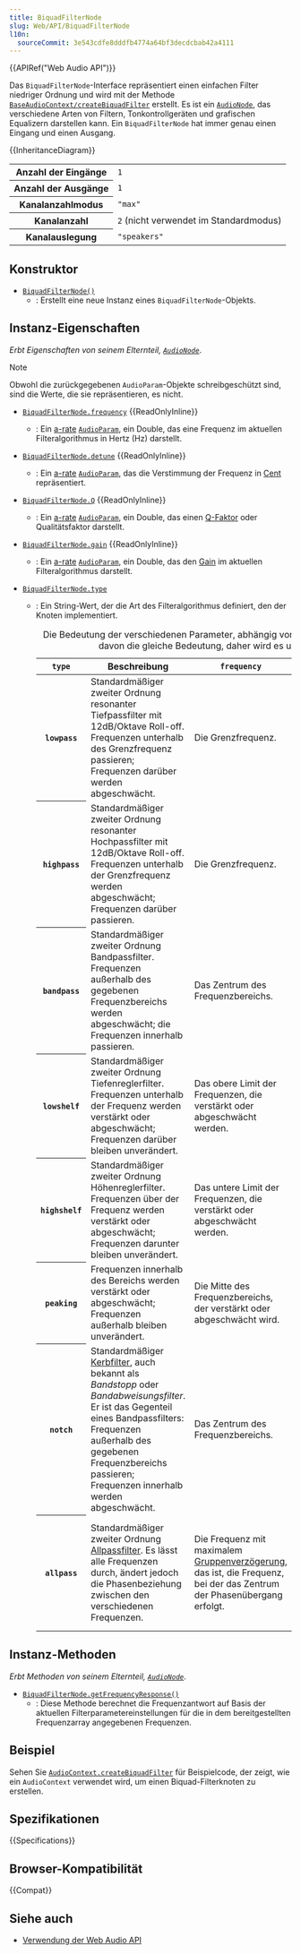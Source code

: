 ```yaml
---
title: BiquadFilterNode
slug: Web/API/BiquadFilterNode
l10n:
  sourceCommit: 3e543cdfe8dddfb4774a64bf3decdcbab42a4111
---
```


{{APIRef("Web Audio API")}}

Das `BiquadFilterNode`-Interface repräsentiert einen einfachen Filter niedriger Ordnung und wird mit der Methode [`BaseAudioContext/createBiquadFilter`](/de/docs/Web/API/BaseAudioContext/createBiquadFilter) erstellt. Es ist ein [`AudioNode`](/de/docs/Web/API/AudioNode), das verschiedene Arten von Filtern, Tonkontrollgeräten und grafischen Equalizern darstellen kann. Ein `BiquadFilterNode` hat immer genau einen Eingang und einen Ausgang.

{{InheritanceDiagram}}

<table class="properties">
  <tbody>
    <tr>
      <th scope="row">Anzahl der Eingänge</th>
      <td><code>1</code></td>
    </tr>
    <tr>
      <th scope="row">Anzahl der Ausgänge</th>
      <td><code>1</code></td>
    </tr>
    <tr>
      <th scope="row">Kanalanzahlmodus</th>
      <td><code>"max"</code></td>
    </tr>
    <tr>
      <th scope="row">Kanalanzahl</th>
      <td><code>2</code> (nicht verwendet im Standardmodus)</td>
    </tr>
    <tr>
      <th scope="row">Kanalauslegung</th>
      <td><code>"speakers"</code></td>
    </tr>
  </tbody>
</table>

## Konstruktor

- [`BiquadFilterNode()`](/de/docs/Web/API/BiquadFilterNode/BiquadFilterNode)
  - : Erstellt eine neue Instanz eines `BiquadFilterNode`-Objekts.

## Instanz-Eigenschaften

_Erbt Eigenschaften von seinem Elternteil, [`AudioNode`](/de/docs/Web/API/AudioNode)_.

> [!NOTE]
> Obwohl die zurückgegebenen `AudioParam`-Objekte schreibgeschützt sind, sind die Werte, die sie repräsentieren, es nicht.

- [`BiquadFilterNode.frequency`](/de/docs/Web/API/BiquadFilterNode/frequency) {{ReadOnlyInline}}
  - : Ein [a-rate](/de/docs/Web/API/AudioParam#a-rate) [`AudioParam`](/de/docs/Web/API/AudioParam), ein Double, das eine Frequenz im aktuellen Filteralgorithmus in Hertz (Hz) darstellt.
- [`BiquadFilterNode.detune`](/de/docs/Web/API/BiquadFilterNode/detune) {{ReadOnlyInline}}
  - : Ein [a-rate](/de/docs/Web/API/AudioParam#a-rate) [`AudioParam`](/de/docs/Web/API/AudioParam), das die Verstimmung der Frequenz in [Cent](https://en.wikipedia.org/wiki/Cent_%28music%29) repräsentiert.
- [`BiquadFilterNode.Q`](/de/docs/Web/API/BiquadFilterNode/Q) {{ReadOnlyInline}}
  - : Ein [a-rate](/de/docs/Web/API/AudioParam#a-rate) [`AudioParam`](/de/docs/Web/API/AudioParam), ein Double, das einen [Q-Faktor](https://en.wikipedia.org/wiki/Q_factor) oder Qualitätsfaktor darstellt.
- [`BiquadFilterNode.gain`](/de/docs/Web/API/BiquadFilterNode/gain) {{ReadOnlyInline}}
  - : Ein [a-rate](/de/docs/Web/API/AudioParam#a-rate) [`AudioParam`](/de/docs/Web/API/AudioParam), ein Double, das den [Gain](https://en.wikipedia.org/wiki/Gain) im aktuellen Filteralgorithmus darstellt.
- [`BiquadFilterNode.type`](/de/docs/Web/API/BiquadFilterNode/type)

  - : Ein String-Wert, der die Art des Filteralgorithmus definiert, den der Knoten implementiert.

    <table class="standard-table">
      <caption>
        Die Bedeutung der verschiedenen Parameter, abhängig vom Filtertyp
        (Detune hat unabhängig davon die gleiche Bedeutung, daher wird es unten nicht aufgeführt)
      </caption>
      <thead>
        <tr>
          <th scope="row"><code>type</code></th>
          <th scope="col">Beschreibung</th>
          <th scope="col"><code>frequency</code></th>
          <th scope="col"><code>Q</code></th>
          <th scope="col"><code>gain</code></th>
        </tr>
      </thead>
      <tbody>
        <tr>
          <th scope="row"><code>lowpass</code></th>
          <td>
            Standardmäßiger zweiter Ordnung resonanter Tiefpassfilter mit 12dB/Oktave Roll-off.
            Frequenzen unterhalb des Grenzfrequenz passieren; Frequenzen darüber
            werden abgeschwächt.
          </td>
          <td>Die Grenzfrequenz.</td>
          <td>
            Gibt an, wie stark die Frequenz um die Grenzfrequenz herum betont ist. Je höher der
            Wert, desto stärker der Peak.
          </td>
          <td><em>Nicht verwendet</em></td>
        </tr>
        <tr>
          <th scope="row"><code>highpass</code></th>
          <td>
            Standardmäßiger zweiter Ordnung resonanter Hochpassfilter mit 12dB/Oktave Roll-off.
            Frequenzen unterhalb der Grenzfrequenz werden abgeschwächt; Frequenzen darüber
            passieren.
          </td>
          <td>Die Grenzfrequenz.</td>
          <td>
            Gibt an, wie stark die Frequenz um die Grenzfrequenz herum betont ist. Je höher der
            Wert, desto stärker der Peak.
          </td>
          <td><em>Nicht verwendet</em></td>
        </tr>
        <tr>
          <th scope="row"><code>bandpass</code></th>
          <td>
            Standardmäßiger zweiter Ordnung Bandpassfilter. Frequenzen außerhalb des gegebenen
            Frequenzbereichs werden abgeschwächt; die Frequenzen innerhalb
            passieren.
          </td>
          <td>Das Zentrum des Frequenzbereichs.</td>
          <td>
            Steuert die Breite des Frequenzbands. Je höher der
            <code>Q</code>-Wert, desto kleiner das Frequenzband.
          </td>
          <td><em>Nicht verwendet</em></td>
        </tr>
        <tr>
          <th scope="row"><code>lowshelf</code></th>
          <td>
            Standardmäßiger zweiter Ordnung Tiefenreglerfilter. Frequenzen unterhalb der
            Frequenz werden verstärkt oder abgeschwächt; Frequenzen darüber bleiben
            unverändert.
          </td>
          <td>
            Das obere Limit der Frequenzen, die verstärkt oder abgeschwächt werden.
          </td>
          <td><em>Nicht verwendet</em></td>
          <td>
            Die Verstärkung in dB, die angewendet wird; wenn negativ, ist es eine Abschwächung.
          </td>
        </tr>
        <tr>
          <th scope="row"><code>highshelf</code></th>
          <td>
            Standardmäßiger zweiter Ordnung Höhenreglerfilter. Frequenzen über der
            Frequenz werden verstärkt oder abgeschwächt; Frequenzen darunter bleiben
            unverändert.
          </td>
          <td>
            Das untere Limit der Frequenzen, die verstärkt oder abgeschwächt werden.
          </td>
          <td><em>Nicht verwendet</em></td>
          <td>
            Die Verstärkung in dB, die angewendet wird; wenn negativ, ist es eine Abschwächung.
          </td>
        </tr>
        <tr>
          <th scope="row"><code>peaking</code></th>
          <td>
            Frequenzen innerhalb des Bereichs werden verstärkt oder abgeschwächt; Frequenzen
            außerhalb bleiben unverändert.
          </td>
          <td>
            Die Mitte des Frequenzbereichs, der verstärkt oder abgeschwächt wird.
          </td>
          <td>
            Steuert die Breite des Frequenzbands. Je höher der
            <code>Q</code>-Wert, desto kleiner das Frequenzband.
          </td>
          <td>
            Die Verstärkung in dB, die angewendet wird; wenn negativ, ist es eine Abschwächung.
          </td>
        </tr>
        <tr>
          <th scope="row"><code>notch</code></th>
          <td>
            Standardmäßiger
            <a href="https://en.wikipedia.org/wiki/Band-stop_filter">Kerbfilter</a>,
            auch bekannt als <em>Bandstopp</em> oder
            <em>Bandabweisungsfilter</em>. Er ist das Gegenteil eines Bandpassfilters:
            Frequenzen außerhalb des gegebenen Frequenzbereichs passieren;
            Frequenzen innerhalb werden abgeschwächt.
          </td>
          <td>Das Zentrum des Frequenzbereichs.</td>
          <td>
            Steuert die Breite des Frequenzbands. Je höher der
            <code>Q</code>-Wert, desto kleiner das Frequenzband.
          </td>
          <td><em>Nicht verwendet</em></td>
        </tr>
        <tr>
          <th scope="row"><code>allpass</code></th>
          <td>
            Standardmäßiger zweiter Ordnung
            <a
              href="https://en.wikipedia.org/wiki/All-pass_filter#Digital_Implementation"
              >Allpassfilter</a
            >.
            Es lässt alle Frequenzen durch, ändert jedoch die
            Phasenbeziehung zwischen den verschiedenen Frequenzen.
          </td>
          <td>
            Die Frequenz mit maximalem
            <a href="https://en.wikipedia.org/wiki/Group_delay_and_phase_delay"
              >Gruppenverzögerung</a
            >, das ist, die Frequenz, bei der das Zentrum der Phasenübergang
            erfolgt.
          </td>
          <td>
            Steuert, wie scharf der Übergang bei der mittleren Frequenz ist. Je größer
            dieser Parameter ist, desto schärfer und größer ist der Übergang.
          </td>
          <td><em>Nicht verwendet</em></td>
        </tr>
      </tbody>
    </table>

## Instanz-Methoden

_Erbt Methoden von seinem Elternteil, [`AudioNode`](/de/docs/Web/API/AudioNode)_.

- [`BiquadFilterNode.getFrequencyResponse()`](/de/docs/Web/API/BiquadFilterNode/getFrequencyResponse)
  - : Diese Methode berechnet die Frequenzantwort auf Basis der aktuellen Filterparametereinstellungen für die in dem bereitgestellten Frequenzarray angegebenen Frequenzen.

## Beispiel

Sehen Sie [`AudioContext.createBiquadFilter`](/de/docs/Web/API/BaseAudioContext/createBiquadFilter#examples) für Beispielcode, der zeigt, wie ein `AudioContext` verwendet wird, um einen Biquad-Filterknoten zu erstellen.

## Spezifikationen

{{Specifications}}

## Browser-Kompatibilität

{{Compat}}

## Siehe auch

- [Verwendung der Web Audio API](/de/docs/Web/API/Web_Audio_API/Using_Web_Audio_API)
